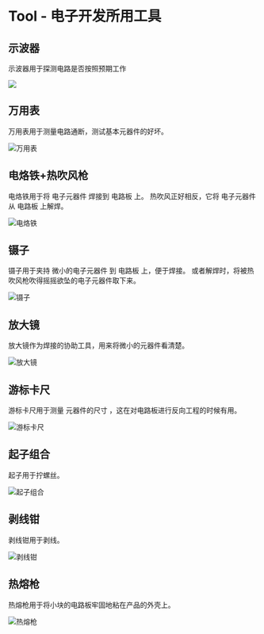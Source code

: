 # Tool - 电子开发所用工具

## 示波器

示波器用于探测电路是否按照预期工作

![](resource/images/泰克TBS1102.jpg)

## 万用表

万用表用于测量电路通断，测试基本元器件的好坏。

![万用表](resource/images/宝工MT-1210.jpg)

## 电烙铁+热吹风枪

电烙铁用于将 电子元器件 焊接到 电路板 上。
热吹风正好相反，它将 电子元器件 从 电路板 上解焊。

![电烙铁](resource/images/宝工SS-989H.jpg)

## 镊子

镊子用于夹持 微小的电子元器件 到 电路板 上，便于焊接。
或者解焊时，将被热吹风枪吹得摇摇欲坠的电子元器件取下来。

![镊子](resource/images/宝工808-389.jpg)

## 放大镜

放大镜作为焊接的协助工具，用来将微小的元器件看清楚。

![放大镜](resource/images/宝工SN-396.jpg)

## 游标卡尺

游标卡尺用于测量 元器件的尺寸 ，这在对电路板进行反向工程的时候有用。

![游标卡尺](resource/images/宝工PD-151.jpg)

## 起子组合

起子用于拧螺丝。

![起子组合](resource/images/宝工SD-9802.jpg)

## 剥线钳

剥线钳用于剥线。

![剥线钳](resource/images/宝工PK-313B.jpg)

## 热熔枪

热熔枪用于将小块的电路板牢固地粘在产品的外壳上。

![热熔枪](resource/images/宝工GK-390H.jpg)


